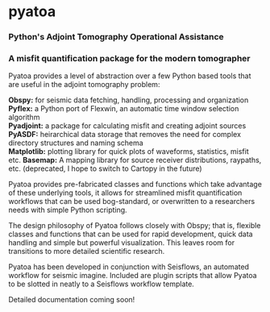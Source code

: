 # pyatoa  
### Python's Adjoint Tomography Operational Assistance
### A misfit quantification package for the modern tomographer

Pyatoa provides a level of abstraction over a few Python based tools that are useful in the adjoint tomography problem:

**Obspy:** for seismic data fetching, handling, processing and organization  
**Pyflex:** a Python port of Flexwin, an automatic time window selection algorithm  
**Pyadjoint:** a package for calculating misfit and creating adjoint sources  
**PyASDF:** heirarchical data storage that removes the need for complex directory structures and naming schema  
**Matplotlib:** plotting library for quick plots of waveforms, statistics, misfit etc.
**Basemap:** A mapping library for source receiver distributions, raypaths, etc. (deprecated, I hope to switch to Cartopy in the future)  

Pyatoa provides pre-fabricated classes and functions which take advantage of these underlying tools, it allows for streamlined
misfit quantification workflows that can be used bog-standard, or overwritten to a researchers needs with simple Python scripting.

The design philosophy of Pyatoa follows closely with Obspy; that is, flexible classes and functions that can be used for rapid development, quick data handling and simple but powerful visualization. This leaves room for transitions to more detailed scientific research. 

Pyatoa has been developed in conjunction with Seisflows, an automated workflow for seismic imagine. Included are plugin scripts that allow Pyatoa to be slotted in neatly to a Seisflows workflow template.

Detailed documentation coming soon!
